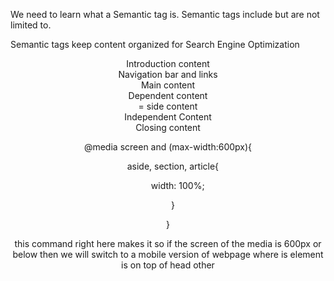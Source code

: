 

We need to learn what a Semantic tag is. Semantic tags include but are not limited to.


Semantic tags keep content organized for Search Engine Optimization

<header> Introduction content
<nav> Navigation bar and links
<main> Main content
<section> Dependent content
<aside>  = side content
<article> Independent Content
<footer> Closing content 



@media screen and (max-width:600px){

    aside, section, article{

        width: 100%;

    }

}


this command right here makes it so if the screen of the media is 600px or below then we will switch to a mobile version of webpage where is element is on top of head other 